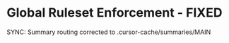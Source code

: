 # Global Ruleset Enforcement - FIXED

SYNC: Summary routing corrected to .cursor-cache/summaries/MAIN